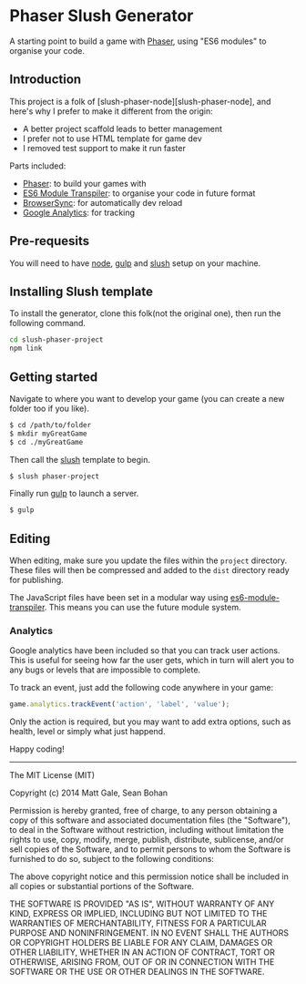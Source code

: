 # Phaser Slush Generator

A starting point to build a game with [Phaser][phaser], using "ES6 modules" to organise your code.

## Introduction
This project is a folk of [slush-phaser-node][slush-phaser-node], and here's why I prefer to make it different from the origin:
- A better project scaffold leads to better management
- I prefer not to use HTML template for game dev
- I removed test support to make it run faster

Parts included:

- [Phaser][phaser]: to build your games with
- [ES6 Module Transpiler][es6-module-transpiler]: to organise your code in future format
- [BrowserSync][browsersync]: for automatically dev reload
- [Google Analytics][analytics]: for tracking

## Pre-requesits

You will need to have [node][node], [gulp][gulp] and [slush][slush] setup on your machine.

## Installing Slush template

To install the generator, clone this folk(not the original one), then run the following command.

```sh
cd slush-phaser-project
npm link
```

## Getting started

Navigate to where you want to develop your game (you can create a new folder too if you like).

```sh
$ cd /path/to/folder
$ mkdir myGreatGame
$ cd ./myGreatGame
```


Then call the [slush][slush] template to begin.

```sh
$ slush phaser-project
```


Finally run [gulp][gulp] to launch a server.

```sh
$ gulp
```

## Editing

When editing, make sure you update the files within the `project` directory. These files will then be compressed and added to the `dist` directory ready for publishing.

The JavaScript files have been set in a modular way using [es6-module-transpiler][es6-module-transpiler]. This means you can use the future module system.

### Analytics

Google analytics have been included so that you can track user actions. This is useful for seeing how far the user gets, which in turn will alert you to any bugs or levels that are impossible to complete.

To track an event, just add the following code anywhere in your game:

``` javascript
game.analytics.trackEvent('action', 'label', 'value');
```

Only the action is required, but you may want to add extra options, such as health, level or simply what just happend.

Happy coding!

---

The MIT License (MIT)

Copyright (c) 2014 Matt Gale, Sean Bohan

Permission is hereby granted, free of charge, to any person obtaining a copy
of this software and associated documentation files (the "Software"), to deal
in the Software without restriction, including without limitation the rights
to use, copy, modify, merge, publish, distribute, sublicense, and/or sell
copies of the Software, and to permit persons to whom the Software is
furnished to do so, subject to the following conditions:

The above copyright notice and this permission notice shall be included in
all copies or substantial portions of the Software.

THE SOFTWARE IS PROVIDED "AS IS", WITHOUT WARRANTY OF ANY KIND, EXPRESS OR
IMPLIED, INCLUDING BUT NOT LIMITED TO THE WARRANTIES OF MERCHANTABILITY,
FITNESS FOR A PARTICULAR PURPOSE AND NONINFRINGEMENT. IN NO EVENT SHALL THE
AUTHORS OR COPYRIGHT HOLDERS BE LIABLE FOR ANY CLAIM, DAMAGES OR OTHER
LIABILITY, WHETHER IN AN ACTION OF CONTRACT, TORT OR OTHERWISE, ARISING FROM,
OUT OF OR IN CONNECTION WITH THE SOFTWARE OR THE USE OR OTHER DEALINGS IN
THE SOFTWARE.

[node]:         http://nodejs.org/
[gulp]:         http://gulpjs.com/
[slush]:        https://github.com/klei/slush
[browsersync]:  http://www.browsersync.io/
[phaser]:       http://phaser.io/
[es6-module-transpiler]:     https://github.com/square/es6-module-transpiler
[analytics]:    http://www.google.com/analytics/

